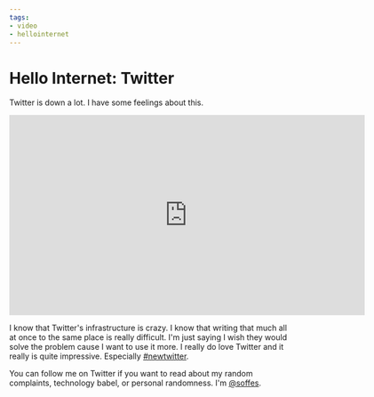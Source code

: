 ```yaml
---
tags:
- video
- hellointernet
---
```


# Hello Internet: Twitter

Twitter is down a lot. I have some feelings about this.

<div class="video vimeo wide"><iframe src="http://player.vimeo.com/video/16875976?title=0&amp;byline=0&amp;portrait=0&amp;color=f05b35" width="640" height="360" frameborder="0" webkitAllowFullScreen mozallowfullscreen allowFullScreen></iframe></div>

I know that Twitter's infrastructure is crazy. I know that writing that much all at once to the same place is really difficult. I'm just saying I wish they would solve the problem cause I want to use it more. I really do love Twitter and it really is quite impressive. Especially [#newtwitter](http://blog.twitter.com/2010/09/better-twitter.html).

You can follow me on Twitter if you want to read about my random complaints, technology babel, or personal randomness. I'm [@soffes](http://twitter.com/soffes).
